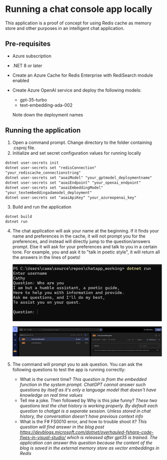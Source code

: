 # Running a chat console app locally
This application is a proof of concept for using Redis cache as memory store and other purposes in an intelligent chat application.
## Pre-requisites
* Azure subscription
* .NET 8 or later
* Create an Azure Cache for Redis Enterprise with RediSearch module enabled
* Create Azure OpenAI service and deploy the following models:

    * gpt-35-turbo
    * text-embedding-ada-002

    Note down the deployment names

## Running the application
1. Open a command prompt. Change directory to the folder containing .csproj file.
2. Initialize and set secret configuration values for running locally
```
dotnet user-secrets init
dotnet user-secrets set "redisConnection" "your_rediscache_connectionstring"
dotnet user-secrets set "aoaiModel" "your_gptmodel_deploymentname"
dotnet user-secrets set "aoaiEndpoint" "your_openai_endpoint"
dotnet user-secrets set "aoaiEmbeddingModel" "your_textembeddingadamodel_deployment"
dotnet user-secrets set "aoaiApiKey" "your_azureopenai_key"
```
3. Build and run the application
```
dotnet build
dotnet run
```
4. The chat application will ask your name at the beginning. If it finds your name and preferences in the cache, it will not prompt you for the preferences, and instead will directly jump to the question/answers prompt. Else it will ask for your preferences and talk to you in a certain tone. For example, you and ask it to "talk in poetic style", it will return all the answers in the lines of poets!

    ![Poetic answers from gpt](./images/poetic-answer-from-gpt.png)

    ![Cached user prefrence](./images/Cached-system-prompt.png)

5. The command will prompt you to ask question. You can ask the following questions to test the app is running correctly:
    
    * What is the current time? *This question is from the embedded function in the system prompt. ChatGPT cannot answer such questions by itself as it's only a language model that doesn't have knowledge on real time values*
    * Tell me a joke. Then followed by Why is this joke funny? *These two questions test the chat history is working properly. By default each question to chatgpt is a separate session. Unless stored in chat history, the conversation doesn't have previous context info*
    * What is the F# FS0010 error, and how to trouble shoot it? *This question will find answer in the blog post https://devblogs.microsoft.com/dotnet/overhauled-fsharp-code-fixes-in-visual-studio/ which is released after gpt35 is trained. The application can answer this question because the content of the blog is saved in the external memory store as vector embeddings in Redis*